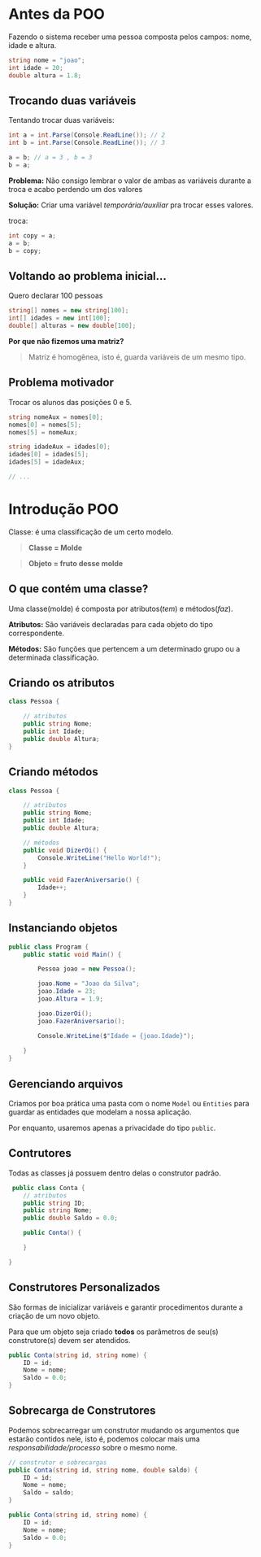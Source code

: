 # Antes da POO

Fazendo o sistema receber uma pessoa composta pelos campos: nome, idade e altura.

```c#
string nome = "joao";
int idade = 20;
double altura = 1.8;
```

## Trocando duas variáveis


Tentando trocar duas variáveis:

```c#
int a = int.Parse(Console.ReadLine()); // 2
int b = int.Parse(Console.ReadLine()); // 3

a = b; // a = 3 , b = 3
b = a;
```

**Problema:** Não consigo lembrar o valor de ambas as variáveis durante a troca e acabo perdendo um dos valores

**Solução:** Criar uma variável *temporária/auxiliar* pra trocar esses valores.

troca:
```c#
int copy = a;
a = b;
b = copy;
```

## Voltando ao problema inicial...

Quero declarar 100 pessoas

```c#
string[] nomes = new string[100];
int[] idades = new int[100];
double[] alturas = new double[100];
```

**Por que não fizemos uma matriz?**

> Matriz é homogênea, isto é, guarda variáveis de um mesmo tipo.

## Problema motivador

Trocar os alunos das posições 0 e 5.

```c#
string nomeAux = nomes[0];
nomes[0] = nomes[5];
nomes[5] = nomeAux;

string idadeAux = idades[0];
idades[0] = idades[5];
idades[5] = idadeAux;

// ...
```

# Introdução POO

Classe: é uma classificação de um certo modelo.

> **Classe = Molde**

> **Objeto = fruto desse molde**

## O que contém uma classe?

Uma classe(molde) é composta por atributos(*tem*) e métodos(*faz*).

**Atributos:** São variáveis declaradas para cada objeto do tipo correspondente.

**Métodos:** São funções que pertencem a um determinado grupo ou a determinada classificação.

## Criando os atributos

```c#
class Pessoa {

    // atributos
    public string Nome;
    public int Idade;
    public double Altura;
}
```

## Criando métodos

```c#
class Pessoa {

    // atributos
    public string Nome;
    public int Idade;
    public double Altura;

    // métodos
    public void DizerOi() {
        Console.WriteLine("Hello World!");
    }

    public void FazerAniversario() {
        Idade++;
    }
}
```

## Instanciando objetos

```c#
public class Program {
    public static void Main() {

        Pessoa joao = new Pessoa();

        joao.Nome = "Joao da Silva";
        joao.Idade = 23;
        joao.Altura = 1.9;

        joao.DizerOi();
        joao.FazerAniversario();

        Console.WriteLine($"Idade = {joao.Idade}");
        
    }
}
```

## Gerenciando arquivos


Criamos por boa prática uma pasta com o nome `Model` ou `Entities` para guardar as entidades que modelam a nossa aplicação.

Por enquanto, usaremos apenas a privacidade do tipo `public`.

## Contrutores

Todas as classes já possuem dentro delas o construtor padrão.

```c#
 public class Conta {
    // atributos
    public string ID;
    public string Nome;
    public double Saldo = 0.0;

    public Conta() {

    }

}
```

## Construtores Personalizados

São formas de inicializar variáveis e garantir procedimentos durante a criação de um novo objeto.

Para que um objeto seja criado **todos** os parâmetros de seu(s) construtore(s) devem ser atendidos.

```c#
public Conta(string id, string nome) {
    ID = id;
    Nome = nome;
    Saldo = 0.0;
}
```

## Sobrecarga de Construtores

Podemos sobrecarregar um construtor mudando os argumentos que estarão contidos nele, isto é, podemos colocar mais uma *responsabilidade/processo* sobre o mesmo nome.

```c#
// construtor e sobrecargas
public Conta(string id, string nome, double saldo) {
    ID = id;
    Nome = nome;
    Saldo = saldo;
}

public Conta(string id, string nome) {
    ID = id;
    Nome = nome;
    Saldo = 0.0;
}
```
